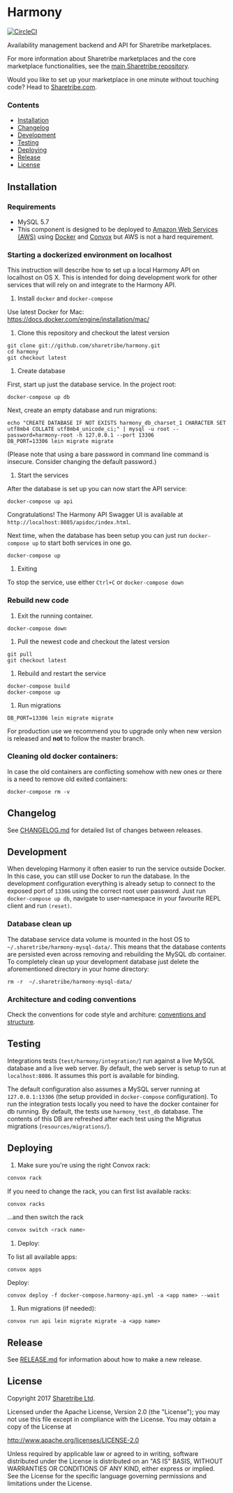 # Harmony

[![CircleCI](https://circleci.com/gh/sharetribe/harmony/tree/master.svg?style=svg&circle-token=043fa482e17e0b7a80641714c91b41a6bc0d3a40)](https://circleci.com/gh/sharetribe/harmony/tree/master)

Availability management backend and API for Sharetribe marketplaces.

For more information about Sharetribe marketplaces and the core marketplace functionalities, see the [main Sharetribe repository](https://www.github.com/sharetribe/sharetribe).

Would you like to set up your marketplace in one minute without touching code? Head to [Sharetribe.com](https://www.sharetribe.com).

### Contents

- [Installation](#installation)
- [Changelog](#changelog)
- [Development](#development)
- [Testing](#testing)
- [Deploying](#deploying)
- [Release](#release)
- [License](#license)

## Installation

### Requirements

* MySQL 5.7
* This component is designed to be deployed to [Amazon Web Services (AWS)](https://aws.amazon.com/) using [Docker](https://www.docker.com/) and [Convox](https://convox.com/) but AWS is not a hard requirement.

### Starting a dockerized environment on localhost

This instruction will describe how to set up a local Harmony API on
localhost on OS X. This is intended for doing development work for
other services that will rely on and integrate to the Harmony API.

1. Install `docker` and `docker-compose`

  Use latest Docker for Mac: https://docs.docker.com/engine/installation/mac/

1. Clone this repository and checkout the latest version

  ```
  git clone git://github.com/sharetribe/harmony.git
  cd harmony
  git checkout latest
  ```

1. Create database

  First, start up just the database service. In the project root:

  ```
  docker-compose up db
  ```

  Next, create an empty database and run migrations:

  ```
  echo "CREATE DATABASE IF NOT EXISTS harmony_db_charset_1 CHARACTER SET utf8mb4 COLLATE utf8mb4_unicode_ci;" | mysql -u root --password=harmony-root -h 127.0.0.1 --port 13306
  DB_PORT=13306 lein migrate migrate
  ```

  (Please note that using a bare password in command line command is insecure. Consider changing the default password.)

1. Start the services

  After the database is set up you can now start the API service:

  ```
  docker-compose up api
  ```

  Congratulations! The Harmony API Swagger UI is available at `http://localhost:8085/apidoc/index.html`.

  Next time, when the database has been setup you can just run
  `docker-compose up` to start both services in one go.

  ```
  docker-compose up
  ```

1. Exiting

  To stop the service, use either `Ctrl+C` or `docker-compose down`

### Rebuild new code

1. Exit the running container.

  ```
  docker-compose down
  ```

1. Pull the newest code and checkout the latest version

  ```
  git pull
  git checkout latest
  ```

1. Rebuild and restart the service

  ```
  docker-compose build
  docker-compose up
  ```

1. Run migrations

  ```
  DB_PORT=13306 lein migrate migrate
  ```

For production use we recommend you to upgrade only when new version is released and **not** to follow the master branch.


### Cleaning old docker containers:

In case the old containers are conflicting somehow with new ones or
there is a need to remove old exited containers:

```
docker-compose rm -v
```

## Changelog

See [CHANGELOG.md](./CHANGELOG.md) for detailed list of changes between releases.

## Development

When developing Harmony it often easier to run the service outside
Docker. In this case, you can still use Docker to run the database. In
the development configuration everything is already setup to connect
to the exposed port of `13306` using the correct root user
password. Just run `docker-compose up db`, navigate to user-namespace
in your favourite REPL client and run `(reset)`.

### Database clean up

The database service data volume is mounted in the host OS to
`~/.sharetribe/harmony-mysql-data/`. This means that the database
contents are persisted even across removing and rebuilding the MySQL
db container. To completely clean up your development database just
delete the aforementioned directory in your home directory:

  ```
  rm -r  ~/.sharetribe/harmony-mysql-data/
  ```

### Architecture and coding conventions

Check the conventions for code style and architure: [conventions and structure](doc/conventions_and_structure.md).

## Testing

Integrations tests (`test/harmony/integration/`) run against a live
MySQL database and a live web server. By default, the web server is
setup to run at `localhost:8086`. It assumes this port is available for
binding.

The default configuration also assumes a MySQL server running at
`127.0.0.1:13306` (the setup provided in `docker-compose`
configuration). To run the integration tests locally you need to have
the docker container for db running. By default, the tests use
`harmony_test_db` database. The contents of this DB are refreshed after
each test using the Migratus migrations (`resources/migrations/`).

## Deploying

1. Make sure you're using the right Convox rack:

  ```bash
  convox rack
  ```

  If you need to change the rack, you can first list available racks:

  ```bash
  convox racks
  ```

  ...and then switch the rack

  ```bash
  convox switch <rack name>
  ```

1. Deploy:

  To list all available apps:

  ```
  convox apps
  ```

  Deploy:

  ```
  convox deploy -f docker-compose.harmony-api.yml -a <app name> --wait
  ```

1. Run migrations (if needed):

  ```
  convox run api lein migrate migrate -a <app name>
  ```

## Release

See [RELEASE.md](./RELEASE.md) for information about how to make a new release.

## License

Copyright 2017 [Sharetribe Ltd](https://www.sharetribe.com).

Licensed under the Apache License, Version 2.0 (the "License");
you may not use this file except in compliance with the License.
You may obtain a copy of the License at

http://www.apache.org/licenses/LICENSE-2.0

Unless required by applicable law or agreed to in writing, software
distributed under the License is distributed on an "AS IS" BASIS,
WITHOUT WARRANTIES OR CONDITIONS OF ANY KIND, either express or implied.
See the License for the specific language governing permissions and
limitations under the License.
